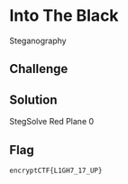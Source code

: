 # Into The Black
Steganography

## Challenge 

## Solution

StegSolve Red Plane 0

## Flag

	encryptCTF{L1GH7_17_UP}